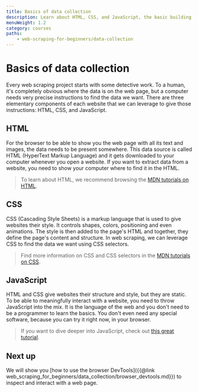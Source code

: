 ```yaml
---
title: Basics of data collection
description: Learn about HTML, CSS, and JavaScript, the basic building blocks of a website, and how to use them in web scraping and data collection.
menuWeight: 1.2
category: courses
paths:
    - web-scraping-for-beginners/data-collection
---
```


# [](#basics) Basics of data collection

Every web scraping project starts with some detective work. To a human, it's completely obvious where the data is on the web page, but a computer needs very precise instructions to find the data we want. There are three elementary components of each website that we can leverage to give those instructions: HTML, CSS, and JavaScript.

## [](#html) HTML

For the browser to be able to show you the web page with all its text and images, the data needs to be present somewhere. This data source is called HTML (HyperText Markup Language) and it gets downloaded to your computer whenever you open a website. If you want to extract data from a website, you need to show your computer where to find it in the HTML.

> To learn about HTML, we recommend browsing the [MDN tutorials on HTML](https://developer.mozilla.org/en-US/docs/Web/HTML).

## [](#css) CSS

CSS (Cascading Style Sheets) is a markup language that is used to give websites their style. It controls shapes, colors, positioning and even animations. The style is then added to the page's HTML and together, they define the page's content and structure. In web scraping, we can leverage CSS to find the data we want using CSS selectors.

> Find more information on CSS and CSS selectors in the [MDN tutorials on CSS](https://developer.mozilla.org/en-US/docs/Web/CSS).

## [](#javascript) JavaScript

HTML and CSS give websites their structure and style, but they are static. To be able to meaningfully interact with a website, you need to throw JavaScript into the mix. It is the language of the web and you don't need to be a programmer to learn the basics. You don't even need any special software, because you can try it right now, in your browser.

> If you want to dive deeper into JavaScript, check out [this great tutorial](https://javascript.info/).

## [](#next) Next up

We will show you [how to use the browser DevTools]({{@link web_scraping_for_beginners/data_collection/browser_devtools.md}}) to inspect and interact with a web page.
